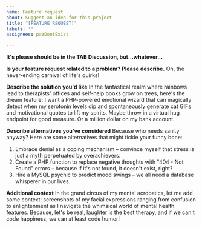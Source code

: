```yaml
---
name: Feature request
about: Suggest an idea for this project
title: "[FEATURE REQUEST]"
labels: ''
assignees: pazDontExist

---
```


**It's please should be in the TAB Discussion, but...whatever...**

**Is your feature request related to a problem? Please describe.**
Oh, the never-ending carnival of life's quirks! 

**Describe the solution you'd like**
In the fantastical realm where rainbows lead to therapists' offices and self-help books grow on trees, here's the dream feature: I want a PHP-powered emotional wizard that can magically detect when my serotonin levels dip and spontaneously generate cat GIFs and motivational quotes to lift my spirits. Maybe throw in a virtual hug endpoint for good measure. Or a million dollar on my bank account.

**Describe alternatives you've considered**
Because who needs sanity anyway? Here are some alternatives that might tickle your funny bone:
1. Embrace denial as a coping mechanism – convince myself that stress is just a myth perpetuated by overachievers.
2. Create a PHP function to replace negative thoughts with "404 - Not Found" errors – because if it's not found, it doesn't exist, right?
3. Hire a MySQL psychic to predict mood swings – we all need a database whisperer in our lives.

**Additional context**
In the grand circus of my mental acrobatics, let me add some context: screenshots of my facial expressions ranging from confusion to enlightenment as I navigate the whimsical world of mental health features. Because, let's be real, laughter is the best therapy, and if we can't code happiness, we can at least code humor!
